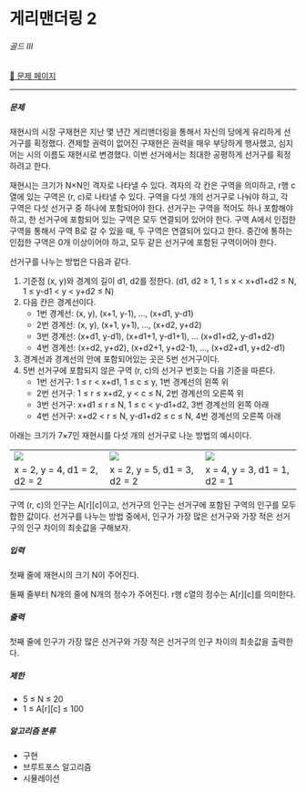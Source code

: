 # 게리맨더링 2

###### 골드 Ⅲ

[:link: 문제 페이지](https://www.acmicpc.net/problem/17779)

---

##### 문제

재현시의 시장 구재현은 지난 몇 년간 게리맨더링을 통해서 자신의 당에게 유리하게 선거구를 획정했다. 견제할 권력이 없어진 구재현은 권력을 매우 부당하게 행사했고, 심지어는 시의 이름도 재현시로 변경했다. 이번 선거에서는 최대한 공평하게 선거구를 획정하려고 한다.

재현시는 크기가 N×N인 격자로 나타낼 수 있다. 격자의 각 칸은 구역을 의미하고, r행 c열에 있는 구역은 (r, c)로 나타낼 수 있다. 구역을 다섯 개의 선거구로 나눠야 하고, 각 구역은 다섯 선거구 중 하나에 포함되어야 한다. 선거구는 구역을 적어도 하나 포함해야 하고, 한 선거구에 포함되어 있는 구역은 모두 연결되어 있어야 한다. 구역 A에서 인접한 구역을 통해서 구역 B로 갈 수 있을 때, 두 구역은 연결되어 있다고 한다. 중간에 통하는 인접한 구역은 0개 이상이어야 하고, 모두 같은 선거구에 포함된 구역이어야 한다.

선거구를 나누는 방법은 다음과 같다.

1. 기준점 (x, y)와 경계의 길이 d1, d2를 정한다. (d1, d2 ≥ 1, 1 ≤ x < x+d1+d2 ≤ N, 1 ≤ y-d1 < y < y+d2 ≤ N)
2. 다음 칸은 경계선이다.
   - 1번 경계선: (x, y), (x+1, y-1), ..., (x+d1, y-d1)
   - 2번 경계선: (x, y), (x+1, y+1), ..., (x+d2, y+d2)
   - 3번 경계선: (x+d1, y-d1), (x+d1+1, y-d1+1), ... (x+d1+d2, y-d1+d2)
   - 4번 경계선: (x+d2, y+d2), (x+d2+1, y+d2-1), ..., (x+d2+d1, y+d2-d1)
3. 경계선과 경계선의 안에 포함되어있는 곳은 5번 선거구이다.
4. 5번 선거구에 포함되지 않은 구역 (r, c)의 선거구 번호는 다음 기준을 따른다.
   - 1번 선거구: 1 ≤ r < x+d1, 1 ≤ c ≤ y, 1번 경계선의 왼쪽 위
   - 2번 선거구: 1 ≤ r ≤ x+d2, y < c ≤ N, 2번 경계선의 오른쪽 위
   - 3번 선거구: x+d1 ≤ r ≤ N, 1 ≤ c < y-d1+d2, 3번 경계선의 왼쪽 아래
   - 4번 선거구: x+d2 < r ≤ N, y-d1+d2 ≤ c ≤ N, 4번 경계선의 오른쪽 아래

아래는 크기가 7×7인 재현시를 다섯 개의 선거구로 나눈 방법의 예시이다.

|                                                                                 |                                                                                 |                                                                                 |
| ------------------------------------------------------------------------------- | ------------------------------------------------------------------------------- | ------------------------------------------------------------------------------- |
| ![](https://upload.acmicpc.net/c144c31e-db45-4094-9c1d-0656a690aef0/-/preview/) | ![](https://upload.acmicpc.net/813c38e0-3197-4589-bc96-17d96eb9ed14/-/preview/) | ![](https://upload.acmicpc.net/892417dd-b824-4d4e-8bce-2faf341a9f66/-/preview/) |
| x = 2, y = 4, d1 = 2, d2 = 2                                                    | x = 2, y = 5, d1 = 3, d2 = 2                                                    | x = 4, y = 3, d1 = 1, d2 = 1                                                    |

구역 (r, c)의 인구는 A[r][c]이고, 선거구의 인구는 선거구에 포함된 구역의 인구를 모두 합한 값이다. 선거구를 나누는 방법 중에서, 인구가 가장 많은 선거구와 가장 적은 선거구의 인구 차이의 최솟값을 구해보자.

##### 입력

첫째 줄에 재현시의 크기 N이 주어진다.

둘째 줄부터 N개의 줄에 N개의 정수가 주어진다. r행 c열의 정수는 A[r][c]를 의미한다.

##### 출력

첫째 줄에 인구가 가장 많은 선거구와 가장 적은 선거구의 인구 차이의 최솟값을 출력한다.

##### 제한

- 5 ≤ N ≤ 20
- 1 ≤ A[r][c] ≤ 100

##### 알고리즘 분류

- 구현
- 브루트포스 알고리즘
- 시뮬레이션
